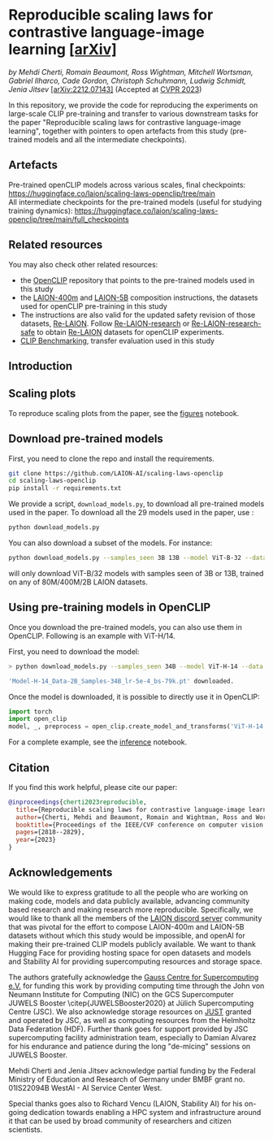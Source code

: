 # Reproducible scaling laws for contrastive language-image learning [[arXiv]](https://arxiv.org/abs/2212.07143)

*by Mehdi Cherti, Romain Beaumont, Ross Wightman, Mitchell Wortsman, Gabriel Ilharco, Cade Gordon, Christoph Schuhmann, Ludwig Schmidt, Jenia Jitsev* [[arXiv:2212.07143]](https://arxiv.org/abs/2212.07143) (Accepted at [CVPR 2023](https://openaccess.thecvf.com/content/CVPR2023/html/Cherti_Reproducible_Scaling_Laws_for_Contrastive_Language-Image_Learning_CVPR_2023_paper.html))

In this repository, we provide the code for reproducing the experiments on large-scale CLIP pre-training and transfer to various downstream tasks for the paper "Reproducible scaling laws for contrastive language-image learning", together with pointers to open artefacts from this study (pre-trained models and all the intermediate checkpoints).

## Artefacts
Pre-trained openCLIP models across various scales, final checkpoints: https://huggingface.co/laion/scaling-laws-openclip/tree/main \
All intermediate checkpoints for the pre-trained models (useful for studying training dynamics): https://huggingface.co/laion/scaling-laws-openclip/tree/main/full_checkpoints 

## Related resources
You may also check other related resources:

- the [OpenCLIP](https://github.com/mlfoundations/open_clip) repository that points to the pre-trained models used in this study
- the [LAION-400m](https://github.com/rom1504/img2dataset/blob/main/dataset_examples/laion400m.md) and [LAION-5B](https://github.com/rom1504/img2dataset/blob/main/dataset_examples/laion5B.md) composition instructions, the datasets used for openCLIP pre-training in this study
- The instructions are also valid for the updated safety revision of those datasets, [Re-LAION](https://laion.ai/blog/relaion-5b/). Follow [Re-LAION-research](https://huggingface.co/collections/laion/re-laion-5b-research-67e312387d2a4f879c4920b1) or [Re-LAION-research-safe](https://huggingface.co/collections/laion/re-laion-5b-research-safe-67e311013ba899a938569e32) to obtain [Re-LAION](https://laion.ai/blog/relaion-5b/) datasets for openCLIP experiments. 
- [CLIP Benchmarking](https://github.com/LAION-AI/CLIP_benchmark), transfer evaluation used in this study

## Introduction

## Scaling plots

To reproduce scaling plots from the paper, see the [figures](figures.ipynb) notebook.

## Download pre-trained models

First, you need to clone the repo and install the requirements.

```bash
git clone https://github.com/LAION-AI/scaling-laws-openclip
cd scaling-laws-openclip
pip install -r requirements.txt
```

We provide a script, `download_models.py`, to download all pre-trained models used in the paper.
To download all the 29 models used in the paper, use :

```bash
python download_models.py
```

You can also download a subset of the models. For instance:

```bash
python download_models.py --samples_seen 3B 13B --model ViT-B-32 --data 80M 400M 2B
```

will only download ViT-B/32 models with samples seen of 3B or 13B, trained on any of 80M/400M/2B LAION datasets.

## Using pre-training models in OpenCLIP

Once you download the pre-trained models, you can also use them in OpenCLIP.
Following is an example with ViT-H/14.

First, you need to download the model:

```bash
> python download_models.py --samples_seen 34B --model ViT-H-14 --data 2B

'Model-H-14_Data-2B_Samples-34B_lr-5e-4_bs-79k.pt' downloaded.
```

Once the model is downloaded, it is possible to directly use it in OpenCLIP:

```python
import torch
import open_clip
model, _, preprocess = open_clip.create_model_and_transforms('ViT-H-14', pretrained='Model-H-14_Data-2B_Samples-34B_lr-5e-4_bs-79k.pt')
```

For a complete example, see the [inference](inference.ipynb) notebook.

## Citation

If you find this work helpful, please cite our paper:

```bibtex
@inproceedings{cherti2023reproducible,
  title={Reproducible scaling laws for contrastive language-image learning},
  author={Cherti, Mehdi and Beaumont, Romain and Wightman, Ross and Wortsman, Mitchell and Ilharco, Gabriel and Gordon, Cade and Schuhmann, Christoph and Schmidt, Ludwig and Jitsev, Jenia},
  booktitle={Proceedings of the IEEE/CVF conference on computer vision and pattern recognition},
  pages={2818--2829},
  year={2023}
}
```
## Acknowledgements

We would like to express gratitude to all the people who are working on making code, models and data publicly available, advancing community based research and making research more reproducible. Specifically, we would like to thank all the members of the [LAION discord server](https://discord.gg/BZqhreFazY) community that was pivotal for the effort to compose LAION-400m and LAION-5B datasets without which this study would be impossible, and openAI for making their pre-trained CLIP models publicly available. We want to thank Hugging Face for providing hosting space for open datasets and models and Stability AI for providing supercomputing resources and storage space.

The authors gratefully acknowledge the [Gauss Centre for Supercomputing e.V.](https://gauss-centre.eu) for funding this work by providing computing time through the John von Neumann Institute for Computing (NIC) on the GCS Supercomputer JUWELS Booster \citep{JUWELSBooster2020} at Jülich Supercomputing Centre (JSC). We also acknowledge storage resources on [JUST](https://www.fz-juelich.de/en/ias/jsc/systems/storage-systems/just) granted and operated by JSC, as well as computing resources from the Helmholtz Data Federation (HDF). Further thank goes for support provided by JSC supercomputing facility administration team, especially to Damian Alvarez for his endurance and patience during the long "de-micing" sessions on JUWELS Booster.

Mehdi Cherti and Jenia Jitsev acknowledge partial funding by the Federal Ministry of Education and Research of Germany under BMBF grant no. 01IS22094B WestAI - AI Service Center West.

Special thanks goes also to Richard Vencu (LAION, Stability AI) for his on-going dedication towards enabling a HPC system and infrastructure around it that can be used by broad community of researchers and citizen scientists.
